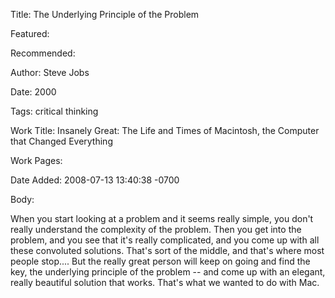 Title: The Underlying Principle of the Problem

Featured: 

Recommended: 

Author: Steve Jobs

Date: 2000

Tags: critical thinking

Work Title: Insanely Great: The Life and Times of Macintosh, the Computer that Changed Everything

Work Pages:  

Date Added: 2008-07-13 13:40:38 -0700

Body:

When you start looking at a problem and it seems really simple, you don't really understand the complexity of the problem. Then you get into the problem, and you see that it's really complicated, and you come up with all these convoluted solutions. That's sort of the middle, and that's where most people stop.... But the really great person will keep on going and find the key, the underlying principle of the problem -- and come up with an elegant, really beautiful solution that works. That's what we wanted to do with Mac.


